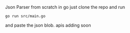 Json Parser from scratch in go
just clone the repo and run
```
go run src/main.go
```
and paste the json blob. apis adding soon
